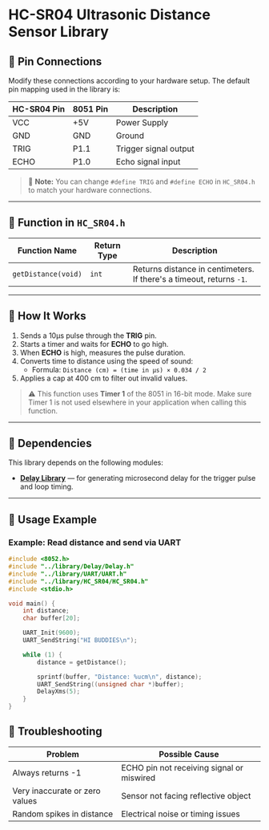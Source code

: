# HC-SR04 Ultrasonic Distance Sensor Library

## 📌 Pin Connections

Modify these connections according to your hardware setup. The default pin mapping used in the library is:

| HC-SR04 Pin | 8051 Pin | Description             |
|-------------|----------|-------------------------|
| VCC         | +5V      | Power Supply            |
| GND         | GND      | Ground                  |
| TRIG        | P1.1     | Trigger signal output   |
| ECHO        | P1.0     | Echo signal input       |

> 📎 **Note:** You can change `#define TRIG` and `#define ECHO` in `HC_SR04.h` to match your hardware connections.

---

## 📌 Function in `HC_SR04.h`

| Function Name        | Return Type | Description                             |
|----------------------|-------------|-----------------------------------------|
| `getDistance(void)`  | `int`       | Returns distance in centimeters. If there's a timeout, returns `-1`. |

---

## 📌 How It Works

1. Sends a 10µs pulse through the **TRIG** pin.
2. Starts a timer and waits for **ECHO** to go high.
3. When **ECHO** is high, measures the pulse duration.
4. Converts time to distance using the speed of sound:
   - Formula: `Distance (cm) = (time in µs) × 0.034 / 2`
5. Applies a cap at 400 cm to filter out invalid values.

> ⚠️ This function uses **Timer 1** of the 8051 in 16-bit mode. Make sure Timer 1 is not used elsewhere in your application when calling this function.

---

## 📌 Dependencies

This library depends on the following modules:

- **[Delay Library](../Delay/README.md)** — for generating microsecond delay for the trigger pulse and loop timing.

---

## 📌 Usage Example

### Example: Read distance and send via UART

```c
#include <8052.h> 
#include "../library/Delay/Delay.h"
#include "../library/UART/UART.h"
#include "../library/HC_SR04/HC_SR04.h"
#include <stdio.h>  

void main() {
    int distance;
    char buffer[20];

    UART_Init(9600);
    UART_SendString("HI BUDDIES\n");

    while (1) {
        distance = getDistance();

        sprintf(buffer, "Distance: %ucm\n", distance);
        UART_SendString((unsigned char *)buffer);
        DelayXms(5);
    }
}
```

## 📌 Troubleshooting
| Problem                        | Possible Cause                             |
|--------------------------------|--------------------------------------------|
| Always returns -1              | ECHO pin not receiving signal or miswired  |
| Very inaccurate or zero values | Sensor not facing reflective object        |
| Random spikes in distance      | Electrical noise or timing issues          |
